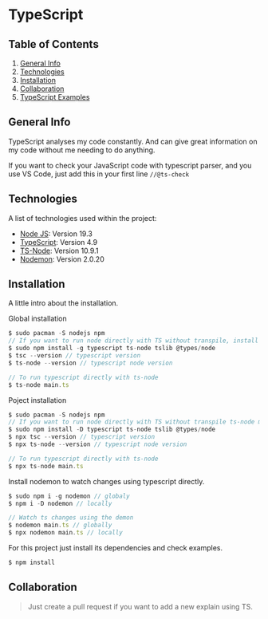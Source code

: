 # TypeScript

## Table of Contents

1. [General Info](#general-info)
2. [Technologies](#technologies)
3. [Installation](#installation)
4. [Collaboration](#collaboration)
5. [TypeScript Examples](TYPESCRIPT.md)
<!-- 5. [FAQs](#faqs) -->

## General Info

TypeScript analyses my code constantly. And can give great information on my code without me needing to do anything.

If you want to check your JavaScript code with typescript parser, and you use VS Code, just add this in your first line
`//@ts-check`

<!-- ### Screenshot -->

## Technologies

A list of technologies used within the project:

- [Node JS](https://nodejs.org/en/download/package-manager/#arch-linux): Version 19.3
- [TypeScript](https://www.typescriptlang.org/): Version 4.9
- [TS-Node](https://www.npmjs.com/package/ts-node): Version 10.9.1
- [Nodemon](https://www.npmjs.com/package/nodemon): Version 2.0.20

## Installation

A little intro about the installation.

Global installation

```javascript
$ sudo pacman -S nodejs npm
// If you want to run node directly with TS without transpile, install ts-node and tslib
$ sudo npm install -g typescript ts-node tslib @types/node
$ tsc --version // typescript version
$ ts-node --version // typescript node version

// To run typescript directly with ts-node
$ ts-node main.ts
```

Poject installation

```javascript
$ sudo pacman -S nodejs npm
// If you want to run node directly with TS without transpile ts-node main.ts, install ts-node and tslib
$ sudo npm install -D typescript ts-node tslib @types/node
$ npx tsc --version // typescript version
$ npx ts-node --version // typescript node version

// To run typescript directly with ts-node
$ npx ts-node main.ts
```

Install nodemon to watch changes using typescript directly.

```javascript
$ sudo npm i -g nodemon // globaly
$ npm i -D nodemon // locally

// Watch ts changes using the demon
$ nodemon main.ts // globally
$ npx nodemon main.ts // locally
```

For this project just install its dependencies and check examples.

```javascript
$ npm install
```

<!-- Side information: To use the application in a special environment use `lorem ipsum` to start -->

## Collaboration

> Just create a pull request if you want to add a new explain using TS.

<!-- ## FAQs

---

A list of frequently asked questions

1. **This is a question in bold**
   Answer of the first question with _italic words_.
2. **Second question in bold**
   To answer this question we use an unordered list:

- First point
- Second Point
- Third point

3. **Third question in bold**
   Answer of the third question with _italic words_.
4. **Fourth question in bold**
   | Headline 1 in the tablehead | Headline 2 in the tablehead | Headline 3 in the tablehead |
   |:--------------|:-------------:|--------------:|
   | text-align left | text-align center | text-align right | -->
